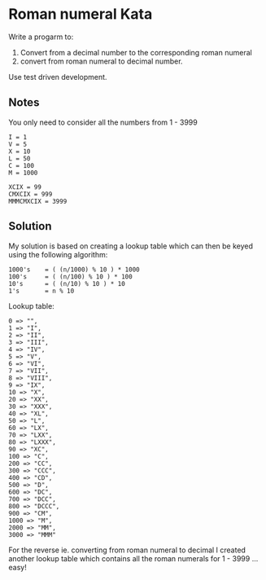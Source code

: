 Roman numeral Kata
===================

Write a progarm to:

1) Convert from a decimal number to the corresponding roman numeral
2) convert from roman numeral to decimal number.

Use test driven development.

Notes
------
You only need to consider all the numbers from 1 - 3999
  
    I = 1
    V = 5
    X = 10
    L = 50
    C = 100
    M = 1000
    
    XCIX = 99   
    CMXCIX = 999 
    MMMCMXCIX = 3999


Solution
--------

My solution is based on creating a lookup table which can then be keyed using the following algorithm:

    1000's    = ( (n/1000) % 10 ) * 1000
    100's     = ( (n/100) % 10 ) * 100
    10's      = ( (n/10) % 10 ) * 10
    1's       = n % 10

Lookup table:

    0 => "",
    1 => "I",
    2 => "II",
    3 => "III",
    4 => "IV",
    5 => "V",
    6 => "VI",
    7 => "VII",
    8 => "VIII",
    9 => "IX",
    10 => "X",
    20 => "XX",
    30 => "XXX",
    40 => "XL",
    50 => "L",
    60 => "LX",
    70 => "LXX",												
    80 => "LXXX",
    90 => "XC",	
    100 => "C",
    200 => "CC",
    300 => "CCC",
    400 => "CD",
    500 => "D",
    600 => "DC",
    700 => "DCC",
    800 => "DCCC",
    900 => "CM",
    1000 => "M",  
    2000 => "MM",
    3000 => "MMM"	
    
    
For the reverse ie. converting from roman numeral to decimal I created another lookup table which contains all the roman numerals for 1 - 3999 ... easy!
  
